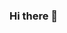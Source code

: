 ### Hi there 👋

<!--
**luxuze/luxuze** is a ✨ _special_ ✨ repository because its `README.md` (this file) appears on your GitHub profile.

Here are some ideas to get you started:

- 🔭 I’m currently working on Agora.io
- 🌱 I’m currently learning kubernetes
- 👯 I’m looking to collaborate on ...
- 🤔 I’m looking for help with ...
- 💬 Ask me about golang/python/typescript
- 📫 How to reach me: luxuze@icloud.com
- 😄 Pronouns: ...
- ⚡ Fun fact: ...
-->
